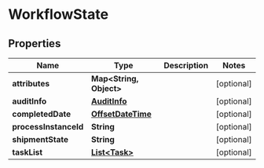 
# WorkflowState

## Properties
Name | Type | Description | Notes
------------ | ------------- | ------------- | -------------
**attributes** | **Map&lt;String, Object&gt;** |  |  [optional]
**auditInfo** | [**AuditInfo**](AuditInfo.md) |  |  [optional]
**completedDate** | [**OffsetDateTime**](OffsetDateTime.md) |  |  [optional]
**processInstanceId** | **String** |  |  [optional]
**shipmentState** | **String** |  |  [optional]
**taskList** | [**List&lt;Task&gt;**](Task.md) |  |  [optional]



